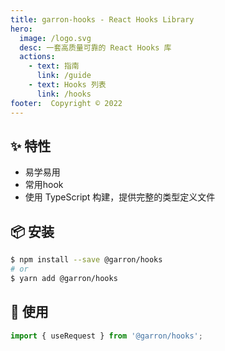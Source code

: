 ```yaml
---
title: garron-hooks - React Hooks Library
hero:
  image: /logo.svg
  desc: 一套高质量可靠的 React Hooks 库
  actions:
    - text: 指南
      link: /guide
    - text: Hooks 列表
      link: /hooks
footer:  Copyright © 2022 
---
```



## ✨ 特性

- 易学易用
- 常用hook
- 使用 TypeScript 构建，提供完整的类型定义文件

## 📦 安装

```bash
$ npm install --save @garron/hooks
# or
$ yarn add @garron/hooks
```

## 🔨 使用

```ts
import { useRequest } from '@garron/hooks';
```






